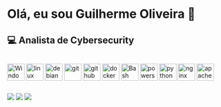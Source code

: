 # Olá, eu sou Guilherme Oliveira 👋
## 💻 Analista de Cybersecurity

<div style="display: inline_block"><br>
   <img align="center" alt="Windows" height="40" width="40" src="https://cdn.jsdelivr.net/gh/devicons/devicon@latest/icons/windows11/windows11-original.svg" />
   <img align="center" alt="linux" height="40" width="40" src="https://cdn.jsdelivr.net/gh/devicons/devicon/icons/linux/linux-original.svg" />
   <img align="center" alt="debian" height="40" width="40" src="https://cdn.jsdelivr.net/gh/devicons/devicon@latest/icons/debian/debian-original.svg" />
   <img align="center" alt="git" height="40" width="40" src="https://cdn.jsdelivr.net/gh/devicons/devicon/icons/git/git-original.svg" />
   <img align="center" alt="github" height="40" width="40" src="https://cdn.jsdelivr.net/gh/devicons/devicon/icons/github/github-original.svg" />
   <img align="center" alt="docker" height="40" width="40" src="https://cdn.jsdelivr.net/gh/devicons/devicon/icons/docker/docker-original.svg" />
   <img align="center" alt="Bash" height="40" width="40" src="https://cdn.jsdelivr.net/gh/devicons/devicon@latest/icons/bash/bash-original.svg" />
   <img align="center" alt="powershell" height="40" width="40" src="https://cdn.jsdelivr.net/gh/devicons/devicon@latest/icons/powershell/powershell-original.svg" />
   <img align="center" alt="python" height="40" width="40" src="https://cdn.jsdelivr.net/gh/devicons/devicon@latest/icons/python/python-original.svg" />
   <img align="center" alt="nginx" height="40" width="40" src="https://cdn.jsdelivr.net/gh/devicons/devicon@latest/icons/nginx/nginx-original.svg" />
   <img align="center" alt="apache" height="40" width="40" src="https://cdn.jsdelivr.net/gh/devicons/devicon@latest/icons/apache/apache-original.svg" />
</div>

##
  
<div> 
  <a href="https://www.instagram.com/guimoncao27" target="_blank"><img src="https://img.shields.io/badge/-Instagram-%23E4405F?style=for-the-badge&logo=instagram&logoColor=white" target="_blank"></a>
  <a href = "mailto:guilherme_oliveira27@outlook.com"><img src="https://img.shields.io/badge/Microsoft_Outlook-0078D4?style=for-the-badge&logo=microsoft-outlook&logoColor=white" target="_blank"></a>
  <a href="https://www.linkedin.com/in/guilherme-moncao/" target="_blank"><img src="https://img.shields.io/badge/-LinkedIn-%230077B5?style=for-the-badge&logo=linkedin&logoColor=white" target="_blank"></a>  
</div>
